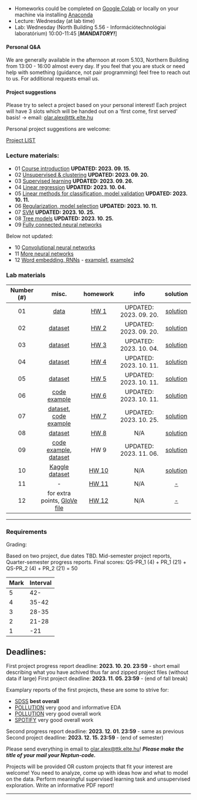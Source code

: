  - Homeworks could be completed on [Google Colab](https://colab.research.google.com/) or locally on your machine via installing [Anaconda](https://www.anaconda.com/products/individual)
 - Lecture: Wednesday (at lab time)
 - Lab: Wednesday (North Building 5.56 - Információtechnológiai laboratórium) 10:00-11:45 [***MANDATORY!***]

#### Personal Q&A

We are generally available in the afternoon at room 5.103, Northern Building from 13:00 - 16:00 almost every day. If you feel that you are stuck or need help with something (guidance, not pair programming) feel free to reach out to us. For additional requests email us.


#### Project suggestions

Please try to select a project based on your personal interest! Each project will have 3 slots which
will be handed out on a 'first come, first served' basis! -> email: olar.alex@ttk.elte.hu

Personal project suggestions are welcome:

[Project LIST](https://docs.google.com/spreadsheets/d/12AufXGvGRTkducqmR4yV7Ypk0EPUMl50hJ2iMSUGagg/edit?usp=sharing)

### Lecture materials:
- 01  [Course introduction](https://docs.google.com/presentation/d/1DP86slfNUrP4JgOh1aQSDUdtzhNTfruM/edit?usp=sharing&ouid=113919100217127339445&rtpof=true&sd=true) **UPDATED: 2023. 09. 15.**
- 02 [Unsupervised & clustering](https://docs.google.com/presentation/d/1fdPCJLBEL4LN5ksIBiTBIwL2152M7lG6/edit?usp=sharing&ouid=113919100217127339445&rtpof=true&sd=true) **UPDATED: 2023. 09. 20.**
- 03 [Supervised learning](https://docs.google.com/presentation/d/1OFhtZAnDHPFE5-q3DwA-MGlyVlF4kF80/edit?usp=sharing&ouid=114721520740687989351&rtpof=true&sd=true) **UPDATED: 2023. 09. 26.**
- 04 [Linear regression](https://docs.google.com/presentation/d/1H_j8wf_UlAp6znGROrpiGDuKOHu72qJan18TPo1GAZo/edit?usp=sharing) **UPDATED: 2023. 10. 04.**
- 05 [Linear methods for classification, model validation](https://docs.google.com/presentation/d/1SWKjur-qsKv2V_eXKc4RryJmaSaMaL43PMzK6_TijRE/edit?usp=sharing) **UPDATED: 2023. 10. 11.**
- 06 [Regularization, model selection](https://docs.google.com/presentation/d/10mD1qAkoHCkCwdtQ5IskrFxCfeUDipoZpkQAH6xAjk0/edit?usp=sharing) **UPDATED: 2023. 10. 11.**
- 07 [SVM](https://docs.google.com/presentation/d/1W7oHK418W3WF8p3RCgyaQdw59YSHLDZb/edit?usp=sharing&ouid=113919100217127339445&rtpof=true&sd=true) **UPDATED: 2023. 10. 25.**
- 08 [Tree models](https://docs.google.com/presentation/d/1rBT5MLTraEZeo8fnQJAGWH0LZXakGyUXZmkQUVM8DKc/edit?usp=sharing) **UPDATED: 2023. 10. 25.**
- 09 [Fully connected neural networks](https://docs.google.com/presentation/d/11kwtZrHDGfX0kmHNQHyQsHhU5xgqWplGIaQdhNSHR4k/edit?usp=sharing)
  
Below not updated:

- 10 [Convolutional neural networks](https://docs.google.com/presentation/d/1X70iVry2ZruFZPobMLSJXstw8d3bj-Vl7UC9dQ5SSec/edit?usp=sharing)
- 11 [More neural networks](https://docs.google.com/presentation/d/1OHmokXwjopyW3DDUI24o7mpBeRXfZDP1JC3yQeIYU8M/edit?usp=sharing)
- 12 [Word embedding, RNNs](https://docs.google.com/presentation/d/1x6cF4ItJWcUDs3M1nTdCG4GU_d5nUUOkT-GhU5x8vnI/edit?usp=sharing) - [example1](https://github.com/patbaa/demo_notebooks/blob/master/train_word2vec.ipynb), [example2](https://github.com/patbaa/demo_notebooks/blob/master/play_word2vec.ipynb)


### Lab materials

| Number (#) | misc. | homework | info | solution |
|:----------:|:-----:|:--------:|:----:|:--------:|
| 01 | [data](https://gist.github.com/qbeer/4abbb6c975abeacfbbd5d7301b4e34af)  | [HW 1](https://gist.github.com/qbeer/a7b26bcbc56a63f32097e52738f57a76) | UPDATED: 2023. 09. 20. | [solution](https://colab.research.google.com/drive/1Flm2qo4lqqLLS-KHGGrbm-44d_ObuqVA?usp=sharing)|
| 02 | [dataset](https://gist.github.com/bedohazizsolt/e7d727eb290272f23e787be96a414b64)  | [HW 2](https://gist.github.com/bedohazizsolt/9f0f637dedd839e874a05750eacb518b) | UPDATED: 2023. 09. 20. | [solution](https://colab.research.google.com/gist/qbeer/9ab7d8f3c4d6af52f98421f55d282238/lab02.ipynb) |
| 03 | [dataset](https://gist.github.com/bedohazizsolt/315f3758d356b91db492fa502b4ad081)  | [HW 3](https://gist.github.com/bedohazizsolt/b3ad389af64964a8f90f0611b6a5f650) | UPDATED: 2023. 10. 04. | [solution](https://colab.research.google.com/drive/1R20-fD5x22CAOF7iZeG3RpVD5jD3B-wG?usp=sharing)|
| 04 | [dataset](https://drive.google.com/drive/folders/1KoYjstAXfVLkw6k_xsQnv_HT4rnanrC4)  | [HW 4](https://gist.github.com/bedohazizsolt/56b3a86a575f3e3227e50644ae4adfe9) | UPDATED: 2023. 10. 11. | [solution](https://colab.research.google.com/drive/1RW5KHvQZMDfSSDJaF4W0_jL0_wuRT3lH?usp=sharing)|
| 05 | [dataset](https://docs.google.com/spreadsheets/d/19cF1ghpHBN87XHSh1VkHGO29xG6qULfP/edit?usp=sharing&ouid=113919100217127339445&rtpof=true&sd=true)  | [HW 5](https://gist.github.com/qbeer/c7630c11339b659843e32e39eb732e42) | UPDATED: 2023. 10. 11. | [solution](https://colab.research.google.com/gist/qbeer/9a831895cf4c81683eafebc398592731/hw5.ipynb) |
| 06 | [code example](https://olaralex.web.elte.hu/physdm/model_regularization_II.html)  | [HW 6](https://gist.github.com/qbeer/07eb98879a555a676b6da86ea8cd7f9e) | UPDATED: 2023. 10. 11. | [solution](https://colab.research.google.com/drive/1OotF2LpCauhz0A_K22QuCZJ4QmGXYAlV?usp=sharing)|
| 07 | [dataset](https://gist.github.com/bedohazizsolt/8182e3517595bb093e95703a453e3d60), [code example](https://olaralex.web.elte.hu/physdm/svm_examples.html)  | [HW 7](https://gist.github.com/bedohazizsolt/26112dcd81da6fd20c23d4eb75185099) | UPDATED: 2023. 10. 25. | [solution](https://colab.research.google.com/drive/1sB0ugAv-Ucnr6PJELpnE9eXGvtt5_3M9?usp=sharing)|
| 08 | [dataset](https://gist.github.com/bedohazizsolt/6391b83460486072dbfc320b14f1679f) | [HW 8](https://gist.github.com/bedohazizsolt/2965c5863df0330c00b5d2f4444ddc91) | N/A | [solution](https://gist.github.com/bedohazizsolt/a0e1dc8bd5ef832b72244868e0f27b04)|
| 09 | [code example](https://olaralex.web.elte.hu/physdm/fully_connected.html), [dataset](https://drive.google.com/drive/folders/1R22YxiBaEjb5UvEaTmLh88NUcYlHfVRt) | HW 9 | UPDATED: 2023. 11. 06. | [solution](https://colab.research.google.com/drive/1bTF1AasbwXLUFdAbNmdiGudGybHtWJRg?usp=sharing)|
| 10 | [Kaggle dataset](https://www.kaggle.com/masterdesky/multiband-photoz-sdss-dr16) | [HW 10](https://gist.github.com/masterdesky/bcb73bd26a578e197e1bbdb0e4a2b417) | N/A | [solution](https://gist.github.com/masterdesky/05e19a1f45b8002fcf2592893dfbc503)|
| 11 | - | [HW 11](https://gist.github.com/qbeer/74d064ee596744ff4e9c9716922f471b) | N/A | [-]()|
| 12 | for extra points, [GloVe file](https://drive.google.com/file/d/1v2dDs3TEIoDnThqVvKnq1evRx1ODU0CP/view?usp=share_link) | [HW 12](https://gist.github.com/qbeer/e52ec7f519dfc2fa12583fa3b497769d) | N/A | [-]()|

---

### Requirements

Grading:

Based on two project, due dates TBD. Mid-semester project reports, Quarter-semester progress reports.
Final scores: QS-PR_1 (4) + PR_1 (21) + QS-PR_2 (4) + PR_2 (21) = 50

| Mark | Interval |
| ---- | -------  |
| 5    | 42-      |
| 4    |  35-42   |
| 3    | 28-35    |
| 2    |  21-28   |
| 1    |   -21    |

## Deadlines:

First project progress report deadline: **2023. 10. 20. 23:59** - short email describing what you have achived thus far and zipped project files (without data if large)
First project deadline: **2023. 11. 05. 23:59** - (end of fall break)

Examplary reports of the first projects, these are some to strive for:

* [SDSS](./lab/examplary_full_report_SDSS.pdf) **best overall**
* [POLLUTION](./lab/examplery_eda_POLLUTION.pdf) very good and informative EDA
* [POLLUTION](./lab/exemplary_full_report_POLLUTION2.pdf) very good overall work
* [SPOTIFY](./lab/exemplary_full_report_SPOTIFY.pdf) very good overall work

Second progress report deadline: **2023. 12. 01. 23:59** - same as previous
Second project deadline: **2023. 12. 15. 23:59** - (end of semester)

Please send everything in email to [olar.alex@ttk.elte.hu](mailto:olar.alex@ttt.elte.hu)! ***Please make the title of your mail your Neptun-code.***

Projects will be provided OR custom projects that fit your interest are welcome!
You need to analyze, come up with ideas how and what to model on the data.
Perform meaningful supervised learning task and unsupervised exploration.
Write an informative PDF report!

---
